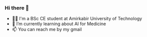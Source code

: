 ### Hi there 👋

<!--
**zahrasalarian/zahrasalarian** is a ✨ _special_ ✨ repository because its `README.md` (this file) appears on your GitHub profile.

Here are some ideas to get you started:
- 👯 I’m looking to collaborate on ...
- 🤔 I’m looking for help with ...
- 💬 Ask me about ...
- 😄 Pronouns: ...
- ⚡ Fun fact: ...
-->

- 👩‍🎓 I'm a BSc CE student at Amirkabir University of Technology
- 🌱 I’m currently learning about AI for Medicine
- 📫 You can reach me by my gmail
